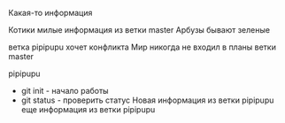 Какая-то информация

Котики милые
информация из ветки master
Арбузы бывают зеленые

ветка pipipupu хочет конфликта
Мир никогда не входил в планы ветки master

 pipipupu
* git init - начало работы
* git status - проверить статус
Новая информация из ветки pipipupu
еще информация   из ветки pipipupu